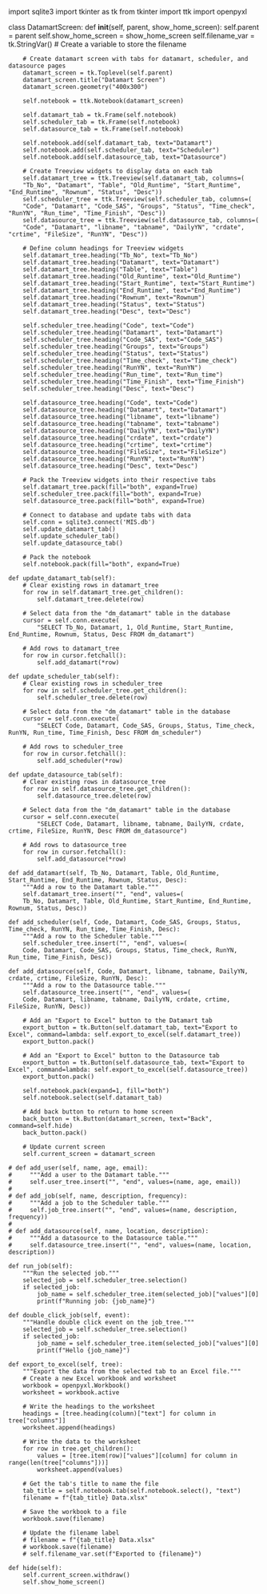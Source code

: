 import sqlite3
import tkinter as tk
from tkinter import ttk
import openpyxl

class DatamartScreen:
    def __init__(self, parent, show_home_screen):
        self.parent = parent
        self.show_home_screen = show_home_screen
        self.filename_var = tk.StringVar()  # Create a variable to store the filename


        # Create datamart screen with tabs for datamart, scheduler, and datasource pages
        datamart_screen = tk.Toplevel(self.parent)
        datamart_screen.title("Datamart Screen")
        datamart_screen.geometry("400x300")

        self.notebook = ttk.Notebook(datamart_screen)

        self.datamart_tab = tk.Frame(self.notebook)
        self.scheduler_tab = tk.Frame(self.notebook)
        self.datasource_tab = tk.Frame(self.notebook)

        self.notebook.add(self.datamart_tab, text="Datamart")
        self.notebook.add(self.scheduler_tab, text="Scheduler")
        self.notebook.add(self.datasource_tab, text="Datasource")

        # Create Treeview widgets to display data on each tab
        self.datamart_tree = ttk.Treeview(self.datamart_tab, columns=(
        "Tb_No", "Datamart", "Table", "Old_Runtime", "Start_Runtime", "End_Runtime", "Rownum", "Status", "Desc"))
        self.scheduler_tree = ttk.Treeview(self.scheduler_tab, columns=(
        "Code", "Datamart", "Code_SAS", "Groups", "Status", "Time_check", "RunYN", "Run_time", "Time_Finish", "Desc"))
        self.datasource_tree = ttk.Treeview(self.datasource_tab, columns=(
        "Code", "Datamart", "libname", "tabname", "DailyYN", "crdate", "crtime", "FileSize", "RunYN", "Desc"))

        # Define column headings for Treeview widgets
        self.datamart_tree.heading("Tb_No", text="Tb_No")
        self.datamart_tree.heading("Datamart", text="Datamart")
        self.datamart_tree.heading("Table", text="Table")
        self.datamart_tree.heading("Old_Runtime", text="Old_Runtime")
        self.datamart_tree.heading("Start_Runtime", text="Start_Runtime")
        self.datamart_tree.heading("End_Runtime", text="End_Runtime")
        self.datamart_tree.heading("Rownum", text="Rownum")
        self.datamart_tree.heading("Status", text="Status")
        self.datamart_tree.heading("Desc", text="Desc")

        self.scheduler_tree.heading("Code", text="Code")
        self.scheduler_tree.heading("Datamart", text="Datamart")
        self.scheduler_tree.heading("Code_SAS", text="Code_SAS")
        self.scheduler_tree.heading("Groups", text="Groups")
        self.scheduler_tree.heading("Status", text="Status")
        self.scheduler_tree.heading("Time_check", text="Time_check")
        self.scheduler_tree.heading("RunYN", text="RunYN")
        self.scheduler_tree.heading("Run_time", text="Run_time")
        self.scheduler_tree.heading("Time_Finish", text="Time_Finish")
        self.scheduler_tree.heading("Desc", text="Desc")

        self.datasource_tree.heading("Code", text="Code")
        self.datasource_tree.heading("Datamart", text="Datamart")
        self.datasource_tree.heading("libname", text="libname")
        self.datasource_tree.heading("tabname", text="tabname")
        self.datasource_tree.heading("DailyYN", text="DailyYN")
        self.datasource_tree.heading("crdate", text="crdate")
        self.datasource_tree.heading("crtime", text="crtime")
        self.datasource_tree.heading("FileSize", text="FileSize")
        self.datasource_tree.heading("RunYN", text="RunYN")
        self.datasource_tree.heading("Desc", text="Desc")

        # Pack the Treeview widgets into their respective tabs
        self.datamart_tree.pack(fill="both", expand=True)
        self.scheduler_tree.pack(fill="both", expand=True)
        self.datasource_tree.pack(fill="both", expand=True)

        # Connect to database and update tabs with data
        self.conn = sqlite3.connect('MIS.db')
        self.update_datamart_tab()
        self.update_scheduler_tab()
        self.update_datasource_tab()

        # Pack the notebook
        self.notebook.pack(fill="both", expand=True)

    def update_datamart_tab(self):
        # Clear existing rows in datamart_tree
        for row in self.datamart_tree.get_children():
            self.datamart_tree.delete(row)

        # Select data from the "dm_datamart" table in the database
        cursor = self.conn.execute(
            "SELECT Tb_No, Datamart, 1, Old_Runtime, Start_Runtime, End_Runtime, Rownum, Status, Desc FROM dm_datamart")

        # Add rows to datamart_tree
        for row in cursor.fetchall():
            self.add_datamart(*row)

    def update_scheduler_tab(self):
        # Clear existing rows in scheduler_tree
        for row in self.scheduler_tree.get_children():
            self.scheduler_tree.delete(row)

        # Select data from the "dm_datamart" table in the database
        cursor = self.conn.execute(
            "SELECT Code, Datamart, Code_SAS, Groups, Status, Time_check, RunYN, Run_time, Time_Finish, Desc FROM dm_scheduler")

        # Add rows to scheduler_tree
        for row in cursor.fetchall():
            self.add_scheduler(*row)

    def update_datasource_tab(self):
        # Clear existing rows in datasource_tree
        for row in self.datasource_tree.get_children():
            self.datasource_tree.delete(row)

        # Select data from the "dm_datamart" table in the database
        cursor = self.conn.execute(
            "SELECT Code, Datamart, libname, tabname, DailyYN, crdate, crtime, FileSize, RunYN, Desc FROM dm_datasource")

        # Add rows to datasource_tree
        for row in cursor.fetchall():
            self.add_datasource(*row)

    def add_datamart(self, Tb_No, Datamart, Table, Old_Runtime, Start_Runtime, End_Runtime, Rownum, Status, Desc):
        """Add a row to the Datamart table."""
        self.datamart_tree.insert("", "end", values=(
        Tb_No, Datamart, Table, Old_Runtime, Start_Runtime, End_Runtime, Rownum, Status, Desc))

    def add_scheduler(self, Code, Datamart, Code_SAS, Groups, Status, Time_check, RunYN, Run_time, Time_Finish, Desc):
        """Add a row to the Scheduler table."""
        self.scheduler_tree.insert("", "end", values=(
        Code, Datamart, Code_SAS, Groups, Status, Time_check, RunYN, Run_time, Time_Finish, Desc))

    def add_datasource(self, Code, Datamart, libname, tabname, DailyYN, crdate, crtime, FileSize, RunYN, Desc):
        """Add a row to the Datasource table."""
        self.datasource_tree.insert("", "end", values=(
        Code, Datamart, libname, tabname, DailyYN, crdate, crtime, FileSize, RunYN, Desc))

        # Add an "Export to Excel" button to the Datamart tab
        export_button = tk.Button(self.datamart_tab, text="Export to Excel", command=lambda: self.export_to_excel(self.datamart_tree))
        export_button.pack()

        # Add an "Export to Excel" button to the Datasource tab
        export_button = tk.Button(self.datasource_tab, text="Export to Excel", command=lambda: self.export_to_excel(self.datasource_tree))
        export_button.pack()

        self.notebook.pack(expand=1, fill="both")
        self.notebook.select(self.datamart_tab)

        # Add back button to return to home screen
        back_button = tk.Button(datamart_screen, text="Back", command=self.hide)
        back_button.pack()

        # Update current screen
        self.current_screen = datamart_screen

    # def add_user(self, name, age, email):
    #     """Add a user to the Datamart table."""
    #     self.user_tree.insert("", "end", values=(name, age, email))
    # 
    # def add_job(self, name, description, frequency):
    #     """Add a job to the Scheduler table."""
    #     self.job_tree.insert("", "end", values=(name, description, frequency))
    # 
    # def add_datasource(self, name, location, description):
    #     """Add a datasource to the Datasource table."""
    #     self.datasource_tree.insert("", "end", values=(name, location, description))

    def run_job(self):
        """Run the selected job."""
        selected_job = self.scheduler_tree.selection()
        if selected_job:
            job_name = self.scheduler_tree.item(selected_job)["values"][0]
            print(f"Running job: {job_name}")

    def double_click_job(self, event):
        """Handle double click event on the job_tree."""
        selected_job = self.scheduler_tree.selection()
        if selected_job:
            job_name = self.scheduler_tree.item(selected_job)["values"][0]
            print(f"Hello {job_name}")

    def export_to_excel(self, tree):
        """Export the data from the selected tab to an Excel file."""
        # Create a new Excel workbook and worksheet
        workbook = openpyxl.Workbook()
        worksheet = workbook.active

        # Write the headings to the worksheet
        headings = [tree.heading(column)["text"] for column in tree["columns"]]
        worksheet.append(headings)

        # Write the data to the worksheet
        for row in tree.get_children():
            values = [tree.item(row)["values"][column] for column in range(len(tree["columns"]))]
            worksheet.append(values)

        # Get the tab's title to name the file
        tab_title = self.notebook.tab(self.notebook.select(), "text")
        filename = f"{tab_title} Data.xlsx"

        # Save the workbook to a file
        workbook.save(filename)

        # Update the filename label
        # filename = f"{tab_title} Data.xlsx"
        # workbook.save(filename)
        # self.filename_var.set(f"Exported to {filename}")

    def hide(self):
        self.current_screen.withdraw()
        self.show_home_screen()
